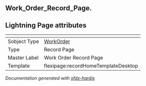 ## Work_Order_Record_Page.

## Lightning Page attributes

|<!-- -->|<!-- -->|
|:---|:---|
|Sobject Type|[WorkOrder](../objects/WorkOrder.md)|
|Type| Record Page|
|Master Label|Work Order Record Page|
|Template|flexipage:recordHomeTemplateDesktop|




<!-- Page description -->


_Documentation generated with [sfdx-hardis](https://sfdx-hardis.cloudity.com)_
